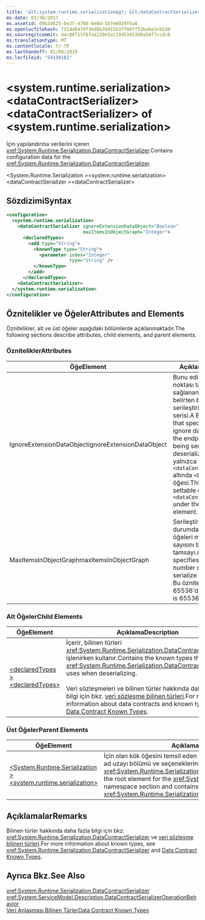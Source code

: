```yaml
---
title: '&lt;system.runtime.serialization&gt; &lt;dataContractSerializer&gt;'
ms.date: 03/30/2017
ms.assetid: d9b3d625-be3f-4768-8e0d-1b7e6929f6a8
ms.openlocfilehash: f31dd8479f3bd6b36915b3ff00ff53babe3c0248
ms.sourcegitcommit: 4ac80713f6faa220e5a119d5165308a58f7ccdc8
ms.translationtype: MT
ms.contentlocale: tr-TR
ms.lasthandoff: 01/09/2019
ms.locfileid: "54150181"
---
```

# <a name="ltdatacontractserializergt-of-ltsystemruntimeserializationgt"></a><span data-ttu-id="d5dba-102">&lt;system.runtime.serialization&gt; &lt;dataContractSerializer&gt;</span><span class="sxs-lookup"><span data-stu-id="d5dba-102">&lt;dataContractSerializer&gt; of &lt;system.runtime.serialization&gt;</span></span>
<span data-ttu-id="d5dba-103">İçin yapılandırma verilerini içeren <xref:System.Runtime.Serialization.DataContractSerializer>.</span><span class="sxs-lookup"><span data-stu-id="d5dba-103">Contains configuration data for the <xref:System.Runtime.Serialization.DataContractSerializer>.</span></span>  
  
 <span data-ttu-id="d5dba-104">\<System.Runtime.Serialization ></span><span class="sxs-lookup"><span data-stu-id="d5dba-104">\<system.runtime.serialization></span></span>  
<span data-ttu-id="d5dba-105">\<dataContractSerializer ></span><span class="sxs-lookup"><span data-stu-id="d5dba-105">\<dataContractSerializer></span></span>  
  
## <a name="syntax"></a><span data-ttu-id="d5dba-106">Sözdizimi</span><span class="sxs-lookup"><span data-stu-id="d5dba-106">Syntax</span></span>  
  
```xml  
<configuration>
  <system.runtime.serialization>
    <dataContractSerializer ignoreExtensionDataObject="Boolean"
                            maxItemsInObjectGraph="Integer">
      <declaredTypes>
        <add type="String">
          <knownType type="String">
            <parameter index="Integer"
                       type="String" />
          </knownType>
        </add>
      </declaredTypes>
    <dataContractSerializer>
  </system.runtime.serialization>
</configuration>
```  
  
## <a name="attributes-and-elements"></a><span data-ttu-id="d5dba-107">Öznitelikler ve Öğeler</span><span class="sxs-lookup"><span data-stu-id="d5dba-107">Attributes and Elements</span></span>  
 <span data-ttu-id="d5dba-108">Öznitelikler, alt ve üst öğeler aşağıdaki bölümlerde açıklanmaktadır.</span><span class="sxs-lookup"><span data-stu-id="d5dba-108">The following sections describe attributes, child elements, and parent elements.</span></span>  
  
### <a name="attributes"></a><span data-ttu-id="d5dba-109">Öznitelikler</span><span class="sxs-lookup"><span data-stu-id="d5dba-109">Attributes</span></span>  
  
|<span data-ttu-id="d5dba-110">Öğe</span><span class="sxs-lookup"><span data-stu-id="d5dba-110">Element</span></span>|<span data-ttu-id="d5dba-111">Açıklama</span><span class="sxs-lookup"><span data-stu-id="d5dba-111">Description</span></span>|  
|-------------|-----------------|  
|<span data-ttu-id="d5dba-112">IgnoreExtensionDataObject</span><span class="sxs-lookup"><span data-stu-id="d5dba-112">ignoreExtensionDataObject</span></span>|<span data-ttu-id="d5dba-113">Bunu edilirken bitiş noktası tarafından sağlanan veri yoksay belirten bir Boole değeri serileştirilecek veya serisi.</span><span class="sxs-lookup"><span data-stu-id="d5dba-113">A Boolean value that specifies whether to ignore data supplied by the endpoint when it is being serialized or deserialized.</span></span> <span data-ttu-id="d5dba-114">Bu öznitelik yalnızca ayarlanabilir `<dataContractSerializer>` altında `<behavior>` öğesi.</span><span class="sxs-lookup"><span data-stu-id="d5dba-114">This attribute is settable only on the `<dataContractSerializer>` under the `<behavior>` element.</span></span>|  
|<span data-ttu-id="d5dba-115">MaxItemsInObjectGraph</span><span class="sxs-lookup"><span data-stu-id="d5dba-115">maxItemsInObjectGraph</span></span>|<span data-ttu-id="d5dba-116">Serileştirmek veya seri durumdan çıkarılacak öğeleri maksimum sayısını belirten bir tamsayı.</span><span class="sxs-lookup"><span data-stu-id="d5dba-116">An integer that specifies the maximum number of items to serialize or deserialize.</span></span> <span data-ttu-id="d5dba-117">Bu öznitelik 65536'dır.</span><span class="sxs-lookup"><span data-stu-id="d5dba-117">This attribute is 65536.</span></span>|  
  
### <a name="child-elements"></a><span data-ttu-id="d5dba-118">Alt Öğeler</span><span class="sxs-lookup"><span data-stu-id="d5dba-118">Child Elements</span></span>  
  
|<span data-ttu-id="d5dba-119">Öğe</span><span class="sxs-lookup"><span data-stu-id="d5dba-119">Element</span></span>|<span data-ttu-id="d5dba-120">Açıklama</span><span class="sxs-lookup"><span data-stu-id="d5dba-120">Description</span></span>|  
|-------------|-----------------|  
|[<span data-ttu-id="d5dba-121">\<declaredTypes ></span><span class="sxs-lookup"><span data-stu-id="d5dba-121">\<declaredTypes></span></span>](../../../../../docs/framework/configure-apps/file-schema/wcf/declaredtypes.md)|<span data-ttu-id="d5dba-122">İçerir, bilinen türleri <xref:System.Runtime.Serialization.DataContractSerializer> işlenirken kullanır.</span><span class="sxs-lookup"><span data-stu-id="d5dba-122">Contains the known types that the <xref:System.Runtime.Serialization.DataContractSerializer> uses when deserializing.</span></span><br /><br /> <span data-ttu-id="d5dba-123">Veri sözleşmeleri ve bilinen türler hakkında daha fazla bilgi için bkz. [veri sözleşme bilinen türleri](../../../../../docs/framework/wcf/feature-details/data-contract-known-types.md).</span><span class="sxs-lookup"><span data-stu-id="d5dba-123">For more information about data contracts and known types, see [Data Contract Known Types](../../../../../docs/framework/wcf/feature-details/data-contract-known-types.md).</span></span>|  
  
### <a name="parent-elements"></a><span data-ttu-id="d5dba-124">Üst Öğeler</span><span class="sxs-lookup"><span data-stu-id="d5dba-124">Parent Elements</span></span>  
  
|<span data-ttu-id="d5dba-125">Öğe</span><span class="sxs-lookup"><span data-stu-id="d5dba-125">Element</span></span>|<span data-ttu-id="d5dba-126">Açıklama</span><span class="sxs-lookup"><span data-stu-id="d5dba-126">Description</span></span>|  
|-------------|-----------------|  
|[<span data-ttu-id="d5dba-127">\<System.Runtime.Serialization ></span><span class="sxs-lookup"><span data-stu-id="d5dba-127">\<system.runtime.serialization></span></span>](../../../../../docs/framework/configure-apps/file-schema/wcf/system-runtime-serialization.md)|<span data-ttu-id="d5dba-128">İçin olan kök öğesini temsil eden <xref:System.Runtime.Serialization> ad uzayı bölümü ve seçeneklerini ayarlamak için öğeleri içeren <xref:System.Runtime.Serialization.DataContractSerializer>.</span><span class="sxs-lookup"><span data-stu-id="d5dba-128">Represents the root element for the <xref:System.Runtime.Serialization> namespace section and contains elements for setting options of the <xref:System.Runtime.Serialization.DataContractSerializer>.</span></span>|  
  
## <a name="remarks"></a><span data-ttu-id="d5dba-129">Açıklamalar</span><span class="sxs-lookup"><span data-stu-id="d5dba-129">Remarks</span></span>  
 <span data-ttu-id="d5dba-130">Bilinen türler hakkında daha fazla bilgi için bkz: <xref:System.Runtime.Serialization.DataContractSerializer> ve [veri sözleşme bilinen türleri](../../../../../docs/framework/wcf/feature-details/data-contract-known-types.md).</span><span class="sxs-lookup"><span data-stu-id="d5dba-130">For more information about known types, see <xref:System.Runtime.Serialization.DataContractSerializer> and [Data Contract Known Types](../../../../../docs/framework/wcf/feature-details/data-contract-known-types.md).</span></span>  
  
## <a name="see-also"></a><span data-ttu-id="d5dba-131">Ayrıca Bkz.</span><span class="sxs-lookup"><span data-stu-id="d5dba-131">See Also</span></span>  
 <xref:System.Runtime.Serialization.DataContractSerializer>  
 <xref:System.ServiceModel.Description.DataContractSerializerOperationBehavior>  
 [<span data-ttu-id="d5dba-132">Veri Anlaşması Bilinen Türler</span><span class="sxs-lookup"><span data-stu-id="d5dba-132">Data Contract Known Types</span></span>](../../../../../docs/framework/wcf/feature-details/data-contract-known-types.md)
